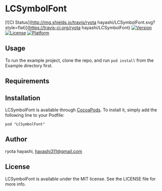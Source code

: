 # LCSymbolFont

[![CI Status](http://img.shields.io/travis/ryota hayashi/LCSymbolFont.svg?style=flat)](https://travis-ci.org/ryota hayashi/LCSymbolFont)
[![Version](https://img.shields.io/cocoapods/v/LCSymbolFont.svg?style=flat)](http://cocoadocs.org/docsets/LCSymbolFont)
[![License](https://img.shields.io/cocoapods/l/LCSymbolFont.svg?style=flat)](http://cocoadocs.org/docsets/LCSymbolFont)
[![Platform](https://img.shields.io/cocoapods/p/LCSymbolFont.svg?style=flat)](http://cocoadocs.org/docsets/LCSymbolFont)

## Usage

To run the example project, clone the repo, and run `pod install` from the Example directory first.

## Requirements

## Installation

LCSymbolFont is available through [CocoaPods](http://cocoapods.org). To install
it, simply add the following line to your Podfile:

    pod "LCSymbolFont"

## Author

ryota hayashi, hayashi311@gmail.com

## License

LCSymbolFont is available under the MIT license. See the LICENSE file for more info.

